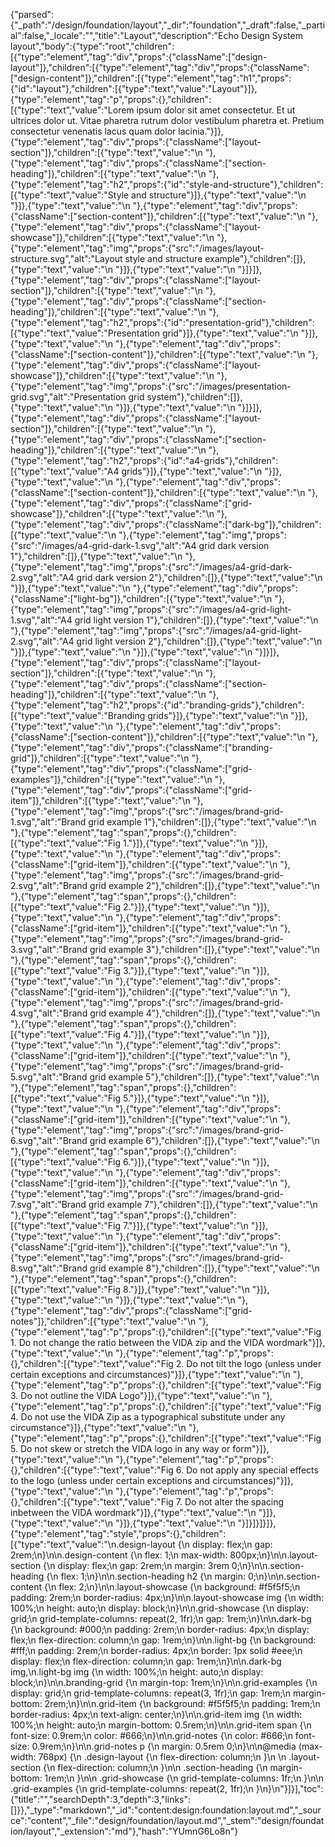 {"parsed":{"_path":"/design/foundation/layout","_dir":"foundation","_draft":false,"_partial":false,"_locale":"","title":"Layout","description":"Echo Design System layout","body":{"type":"root","children":[{"type":"element","tag":"div","props":{"className":["design-layout"]},"children":[{"type":"element","tag":"div","props":{"className":["design-content"]},"children":[{"type":"element","tag":"h1","props":{"id":"layout"},"children":[{"type":"text","value":"Layout"}]},{"type":"element","tag":"p","props":{},"children":[{"type":"text","value":"Lorem ipsum dolor sit amet consectetur. Et ut ultrices dolor ut. Vitae pharetra rutrum dolor vestibulum pharetra et. Pretium consectetur venenatis lacus quam dolor lacinia."}]},{"type":"element","tag":"div","props":{"className":["layout-section"]},"children":[{"type":"text","value":"\n  "},{"type":"element","tag":"div","props":{"className":["section-heading"]},"children":[{"type":"text","value":"\n    "},{"type":"element","tag":"h2","props":{"id":"style-and-structure"},"children":[{"type":"text","value":"Style and structure"}]},{"type":"text","value":"\n  "}]},{"type":"text","value":"\n  "},{"type":"element","tag":"div","props":{"className":["section-content"]},"children":[{"type":"text","value":"\n    "},{"type":"element","tag":"div","props":{"className":["layout-showcase"]},"children":[{"type":"text","value":"\n      "},{"type":"element","tag":"img","props":{"src":"/images/layout-structure.svg","alt":"Layout style and structure example"},"children":[]},{"type":"text","value":"\n    "}]},{"type":"text","value":"\n  "}]}]},{"type":"element","tag":"div","props":{"className":["layout-section"]},"children":[{"type":"text","value":"\n  "},{"type":"element","tag":"div","props":{"className":["section-heading"]},"children":[{"type":"text","value":"\n    "},{"type":"element","tag":"h2","props":{"id":"presentation-grid"},"children":[{"type":"text","value":"Presentation grid"}]},{"type":"text","value":"\n  "}]},{"type":"text","value":"\n  "},{"type":"element","tag":"div","props":{"className":["section-content"]},"children":[{"type":"text","value":"\n    "},{"type":"element","tag":"div","props":{"className":["layout-showcase"]},"children":[{"type":"text","value":"\n      "},{"type":"element","tag":"img","props":{"src":"/images/presentation-grid.svg","alt":"Presentation grid system"},"children":[]},{"type":"text","value":"\n    "}]},{"type":"text","value":"\n  "}]}]},{"type":"element","tag":"div","props":{"className":["layout-section"]},"children":[{"type":"text","value":"\n  "},{"type":"element","tag":"div","props":{"className":["section-heading"]},"children":[{"type":"text","value":"\n    "},{"type":"element","tag":"h2","props":{"id":"a4-grids"},"children":[{"type":"text","value":"A4 grids"}]},{"type":"text","value":"\n  "}]},{"type":"text","value":"\n  "},{"type":"element","tag":"div","props":{"className":["section-content"]},"children":[{"type":"text","value":"\n    "},{"type":"element","tag":"div","props":{"className":["grid-showcase"]},"children":[{"type":"text","value":"\n      "},{"type":"element","tag":"div","props":{"className":["dark-bg"]},"children":[{"type":"text","value":"\n        "},{"type":"element","tag":"img","props":{"src":"/images/a4-grid-dark-1.svg","alt":"A4 grid dark version 1"},"children":[]},{"type":"text","value":"\n        "},{"type":"element","tag":"img","props":{"src":"/images/a4-grid-dark-2.svg","alt":"A4 grid dark version 2"},"children":[]},{"type":"text","value":"\n      "}]},{"type":"text","value":"\n      "},{"type":"element","tag":"div","props":{"className":["light-bg"]},"children":[{"type":"text","value":"\n        "},{"type":"element","tag":"img","props":{"src":"/images/a4-grid-light-1.svg","alt":"A4 grid light version 1"},"children":[]},{"type":"text","value":"\n        "},{"type":"element","tag":"img","props":{"src":"/images/a4-grid-light-2.svg","alt":"A4 grid light version 2"},"children":[]},{"type":"text","value":"\n      "}]},{"type":"text","value":"\n    "}]},{"type":"text","value":"\n  "}]}]},{"type":"element","tag":"div","props":{"className":["layout-section"]},"children":[{"type":"text","value":"\n  "},{"type":"element","tag":"div","props":{"className":["section-heading"]},"children":[{"type":"text","value":"\n    "},{"type":"element","tag":"h2","props":{"id":"branding-grids"},"children":[{"type":"text","value":"Branding grids"}]},{"type":"text","value":"\n  "}]},{"type":"text","value":"\n  "},{"type":"element","tag":"div","props":{"className":["section-content"]},"children":[{"type":"text","value":"\n    "},{"type":"element","tag":"div","props":{"className":["branding-grid"]},"children":[{"type":"text","value":"\n      "},{"type":"element","tag":"div","props":{"className":["grid-examples"]},"children":[{"type":"text","value":"\n        "},{"type":"element","tag":"div","props":{"className":["grid-item"]},"children":[{"type":"text","value":"\n          "},{"type":"element","tag":"img","props":{"src":"/images/brand-grid-1.svg","alt":"Brand grid example 1"},"children":[]},{"type":"text","value":"\n          "},{"type":"element","tag":"span","props":{},"children":[{"type":"text","value":"Fig 1."}]},{"type":"text","value":"\n        "}]},{"type":"text","value":"\n        "},{"type":"element","tag":"div","props":{"className":["grid-item"]},"children":[{"type":"text","value":"\n          "},{"type":"element","tag":"img","props":{"src":"/images/brand-grid-2.svg","alt":"Brand grid example 2"},"children":[]},{"type":"text","value":"\n          "},{"type":"element","tag":"span","props":{},"children":[{"type":"text","value":"Fig 2."}]},{"type":"text","value":"\n        "}]},{"type":"text","value":"\n        "},{"type":"element","tag":"div","props":{"className":["grid-item"]},"children":[{"type":"text","value":"\n          "},{"type":"element","tag":"img","props":{"src":"/images/brand-grid-3.svg","alt":"Brand grid example 3"},"children":[]},{"type":"text","value":"\n          "},{"type":"element","tag":"span","props":{},"children":[{"type":"text","value":"Fig 3."}]},{"type":"text","value":"\n        "}]},{"type":"text","value":"\n        "},{"type":"element","tag":"div","props":{"className":["grid-item"]},"children":[{"type":"text","value":"\n          "},{"type":"element","tag":"img","props":{"src":"/images/brand-grid-4.svg","alt":"Brand grid example 4"},"children":[]},{"type":"text","value":"\n          "},{"type":"element","tag":"span","props":{},"children":[{"type":"text","value":"Fig 4."}]},{"type":"text","value":"\n        "}]},{"type":"text","value":"\n        "},{"type":"element","tag":"div","props":{"className":["grid-item"]},"children":[{"type":"text","value":"\n          "},{"type":"element","tag":"img","props":{"src":"/images/brand-grid-5.svg","alt":"Brand grid example 5"},"children":[]},{"type":"text","value":"\n          "},{"type":"element","tag":"span","props":{},"children":[{"type":"text","value":"Fig 5."}]},{"type":"text","value":"\n        "}]},{"type":"text","value":"\n        "},{"type":"element","tag":"div","props":{"className":["grid-item"]},"children":[{"type":"text","value":"\n          "},{"type":"element","tag":"img","props":{"src":"/images/brand-grid-6.svg","alt":"Brand grid example 6"},"children":[]},{"type":"text","value":"\n          "},{"type":"element","tag":"span","props":{},"children":[{"type":"text","value":"Fig 6."}]},{"type":"text","value":"\n        "}]},{"type":"text","value":"\n        "},{"type":"element","tag":"div","props":{"className":["grid-item"]},"children":[{"type":"text","value":"\n          "},{"type":"element","tag":"img","props":{"src":"/images/brand-grid-7.svg","alt":"Brand grid example 7"},"children":[]},{"type":"text","value":"\n          "},{"type":"element","tag":"span","props":{},"children":[{"type":"text","value":"Fig 7."}]},{"type":"text","value":"\n        "}]},{"type":"text","value":"\n        "},{"type":"element","tag":"div","props":{"className":["grid-item"]},"children":[{"type":"text","value":"\n          "},{"type":"element","tag":"img","props":{"src":"/images/brand-grid-8.svg","alt":"Brand grid example 8"},"children":[]},{"type":"text","value":"\n          "},{"type":"element","tag":"span","props":{},"children":[{"type":"text","value":"Fig 8."}]},{"type":"text","value":"\n        "}]},{"type":"text","value":"\n      "}]},{"type":"text","value":"\n      "},{"type":"element","tag":"div","props":{"className":["grid-notes"]},"children":[{"type":"text","value":"\n        "},{"type":"element","tag":"p","props":{},"children":[{"type":"text","value":"Fig 1. Do not change the ratio between the VIDA zip and the VIDA wordmark"}]},{"type":"text","value":"\n        "},{"type":"element","tag":"p","props":{},"children":[{"type":"text","value":"Fig 2. Do not tilt the logo (unless under certain exceptions and circumstances)"}]},{"type":"text","value":"\n        "},{"type":"element","tag":"p","props":{},"children":[{"type":"text","value":"Fig 3. Do not outline the VIDA Logo"}]},{"type":"text","value":"\n        "},{"type":"element","tag":"p","props":{},"children":[{"type":"text","value":"Fig 4. Do not use the VIDA Zip as a typographical substitute under any circumstance"}]},{"type":"text","value":"\n        "},{"type":"element","tag":"p","props":{},"children":[{"type":"text","value":"Fig 5. Do not skew or stretch the VIDA logo in any way or form"}]},{"type":"text","value":"\n        "},{"type":"element","tag":"p","props":{},"children":[{"type":"text","value":"Fig 6. Do not apply any special effects to the logo (unless under certain exceptions and circumstances)"}]},{"type":"text","value":"\n        "},{"type":"element","tag":"p","props":{},"children":[{"type":"text","value":"Fig 7. Do not alter the spacing inbetween the VIDA wordmark"}]},{"type":"text","value":"\n      "}]},{"type":"text","value":"\n    "}]},{"type":"text","value":"\n  "}]}]}]}]},{"type":"element","tag":"style","props":{},"children":[{"type":"text","value":"\n.design-layout {\n  display: flex;\n  gap: 2rem;\n}\n\n.design-content {\n  flex: 1;\n  max-width: 800px;\n}\n\n.layout-section {\n  display: flex;\n  gap: 2rem;\n  margin: 3rem 0;\n}\n\n.section-heading {\n  flex: 1;\n}\n\n.section-heading h2 {\n  margin: 0;\n}\n\n.section-content {\n  flex: 2;\n}\n\n.layout-showcase {\n  background: #f5f5f5;\n  padding: 2rem;\n  border-radius: 4px;\n}\n\n.layout-showcase img {\n  width: 100%;\n  height: auto;\n  display: block;\n}\n\n.grid-showcase {\n  display: grid;\n  grid-template-columns: repeat(2, 1fr);\n  gap: 1rem;\n}\n\n.dark-bg {\n  background: #000;\n  padding: 2rem;\n  border-radius: 4px;\n  display: flex;\n  flex-direction: column;\n  gap: 1rem;\n}\n\n.light-bg {\n  background: #fff;\n  padding: 2rem;\n  border-radius: 4px;\n  border: 1px solid #eee;\n  display: flex;\n  flex-direction: column;\n  gap: 1rem;\n}\n\n.dark-bg img,\n.light-bg img {\n  width: 100%;\n  height: auto;\n  display: block;\n}\n\n.branding-grid {\n  margin-top: 1rem;\n}\n\n.grid-examples {\n  display: grid;\n  grid-template-columns: repeat(3, 1fr);\n  gap: 1rem;\n  margin-bottom: 2rem;\n}\n\n.grid-item {\n  background: #f5f5f5;\n  padding: 1rem;\n  border-radius: 4px;\n  text-align: center;\n}\n\n.grid-item img {\n  width: 100%;\n  height: auto;\n  margin-bottom: 0.5rem;\n}\n\n.grid-item span {\n  font-size: 0.9rem;\n  color: #666;\n}\n\n.grid-notes {\n  color: #666;\n  font-size: 0.9rem;\n}\n\n.grid-notes p {\n  margin: 0.5rem 0;\n}\n\n@media (max-width: 768px) {\n  .design-layout {\n    flex-direction: column;\n  }\n  \n  .layout-section {\n    flex-direction: column;\n  }\n\n  .section-heading {\n    margin-bottom: 1rem;\n  }\n\n  .grid-showcase {\n    grid-template-columns: 1fr;\n  }\n\n  .grid-examples {\n    grid-template-columns: repeat(2, 1fr);\n  }\n}\n"}]}],"toc":{"title":"","searchDepth":3,"depth":3,"links":[]}},"_type":"markdown","_id":"content:design:foundation:layout.md","_source":"content","_file":"design/foundation/layout.md","_stem":"design/foundation/layout","_extension":"md"},"hash":"YUmnG6Lo8n"}